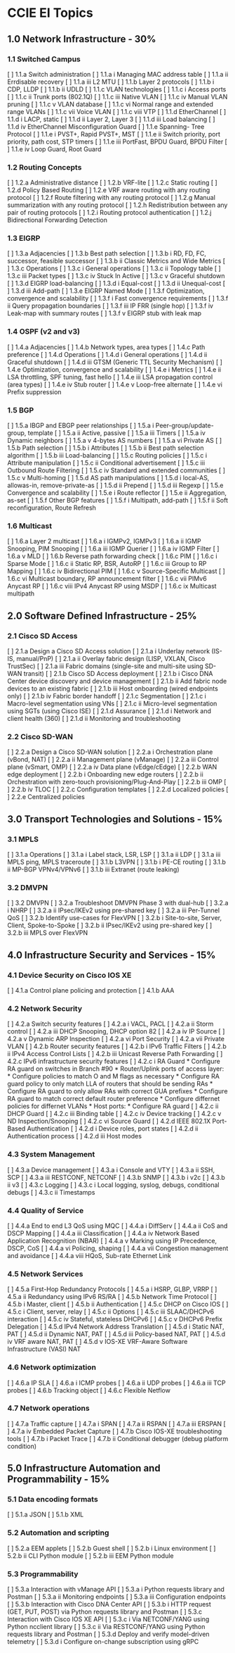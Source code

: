 # CCIE EI Topics 

## 1.0 Network Infrastructure - 30% 

### 1.1 Switched Campus 

[ ] 1.1.a Switch administration
  [ ] 1.1.a i Managing MAC address table
  [ ] 1.1.a ii Errdisable recovery
  [ ] 1.1.a iii L2 MTU
[ ] 1.1.b Layer 2 protocols
  [ ] 1.1.b i CDP, LLDP
  [ ] 1.1.b ii UDLD
[ ] 1.1.c VLAN technologies
  [ ] 1.1.c i Access ports
  [ ] 1.1.c ii Trunk ports (802.1Q)
  [ ] 1.1.c iii Native VLAN
  [ ] 1.1.c iv Manual VLAN pruning
  [ ] 1.1.c v VLAN database
  [ ] 1.1.c vi Normal range and extended range VLANs
  [ ] 1.1.c vii Voice VLAN
  [ ] 1.1.c viii VTP
[ ] 1.1.d EtherChannel
  [ ] 1.1.d i LACP, static
  [ ] 1.1.d ii Layer 2, Layer 3
  [ ] 1.1.d iii Load balancing
  [ ] 1.1.d iv EtherChannel Misconfiguration Guard
[ ] 1.1.e Spanning- Tree Protocol
  [ ] 1.1.e i PVST+, Rapid PVST+, MST
  [ ] 1.1.e ii Switch priority, port priority, path cost, STP timers
  [ ] 1.1.e iii PortFast, BPDU Guard, BPDU Filter
  [ ] 1.1.e iv Loop Guard, Root Guard

### 1.2 Routing Concepts

[ ] 1.2.a Administrative distance
[ ] 1.2.b VRF-lite
[ ] 1.2.c Static routing
[ ] 1.2.d Policy Based Routing
[ ] 1.2.e VRF aware routing with any routing protocol
[ ] 1.2.f Route filtering with any routing protocol
[ ] 1.2.g Manual summarization with any routing protocol
[ ] 1.2.h Redistribution between any pair of routing protocols
[ ] 1.2.i Routing protocol authentication
[ ] 1.2.j Bidirectional Forwarding Detection


### 1.3 EIGRP

[ ] 1.3.a Adjacencies
[ ] 1.3.b Best path selection
  [ ] 1.3.b i RD, FD, FC, successor, feasible successor
  [ ] 1.3.b ii Classic Metrics and Wide Metrics
[ ] 1.3.c Operations
  [ ] 1.3.c i General operations
  [ ] 1.3.c ii Topology table
  [ ] 1.3.c iii Packet types
  [ ] 1.3.c iv Stuck In Active
  [ ] 1.3.c v Graceful shutdown
[ ] 1.3.d EIGRP load-balancing
  [ ] 1.3.d i Equal-cost
  [ ] 1.3.d ii Unequal-cost
  [ ] 1.3.d iii Add-path
[ ] 1.3.e EIGRP Named Mode
[ ] 1.3.f Optimization, convergence and scalability
  [ ] 1.3.f i Fast convergence requirements
  [ ] 1.3.f ii Query propagation boundaries
  [ ] 1.3.f iii IP FRR (single hop)
  [ ] 1.3.f iv Leak-map with summary routes
  [ ] 1.3.f v EIGRP stub with leak map

### 1.4 OSPF (v2 and v3)

[ ] 1.4.a Adjacencies
[ ] 1.4.b Network types, area types
[ ] 1.4.c Path preference
[ ] 1.4.d Operations
  [ ] 1.4.d i General operations
  [ ] 1.4.d ii Graceful shutdown
  [ ] 1.4.d iii GTSM (Generic TTL Security Mechanism)
[ ] 1.4.e Optimization, convergence and scalability
  [ ] 1.4.e i Metrics
  [ ] 1.4.e ii LSA throttling, SPF tuning, fast hello
  [ ] 1.4.e iii LSA propagation control (area types)
  [ ] 1.4.e iv Stub router
  [ ] 1.4.e v Loop-free alternate
  [ ] 1.4.e vi Prefix suppression

### 1.5 BGP

[ ] 1.5.a IBGP and EBGP peer relationships
  [ ] 1.5.a i Peer-group/update-group, template
  [ ] 1.5.a ii Active, passive
  [ ] 1.5.a iii Timers
  [ ] 1.5.a iv Dynamic neighbors
  [ ] 1.5.a v 4-bytes AS numbers
  [ ] 1.5.a vi Private AS
[ ] 1.5.b Path selection
  [ ] 1.5.b i Attributes
  [ ] 1.5.b ii Best path selection algorithm
  [ ] 1.5.b iii Load-balancing
[ ] 1.5.c Routing policies
  [ ] 1.5.c i Attribute manipulation
  [ ] 1.5.c ii Conditional advertisement
  [ ] 1.5.c iii Outbound Route Filtering
  [ ] 1.5.c iv Standard and extended communities
  [ ] 1.5.c v Multi-homing
[ ] 1.5.d AS path manipulations
  [ ] 1.5.d i local-AS, allowas-in, remove-private-as
  [ ] 1.5.d ii Prepend
  [ ] 1.5.d iii Regexp
[ ] 1.5.e Convergence and scalability
  [ ] 1.5.e i Route reflector
  [ ] 1.5.e ii Aggregation, as-set
[ ] 1.5.f Other BGP features
  [ ] 1.5.f i Multipath, add-path
  [ ] 1.5.f ii Soft reconfiguration, Route Refresh

### 1.6 Multicast

[ ] 1.6.a Layer 2 multicast
  [ ] 1.6.a i IGMPv2, IGMPv3
  [ ] 1.6.a ii IGMP Snooping, PIM Snooping
  [ ] 1.6.a iii IGMP Querier
  [ ] 1.6.a iv IGMP Filter
  [ ] 1.6.a v MLD
[ ] 1.6.b Reverse path forwarding check
[ ] 1.6.c PIM
  [ ] 1.6.c i Sparse Mode
  [ ] 1.6.c ii Static RP, BSR, AutoRP
  [ ] 1.6.c iii Group to RP Mapping
  [ ] 1.6.c iv Bidirectional PIM
  [ ] 1.6.c v Source-Specific Multicast
  [ ] 1.6.c vi Multicast boundary, RP announcement filter
  [ ] 1.6.c vii PIMv6 Anycast RP
  [ ] 1.6.c viii IPv4 Anycast RP using MSDP
  [ ] 1.6.c ix Multicast multipath

## 2.0 Software Defined Infrastructure - 25%

### 2.1 Cisco SD Access

[ ] 2.1.a Design a Cisco SD Access solution
  [ ] 2.1.a i Underlay network (IS-IS, manual/PnP)
  [ ] 2.1.a ii Overlay fabric design (LISP, VXLAN, Cisco TrustSec)
  [ ] 2.1.a iii Fabric domains (single-site and multi-site using SD-WAN transit)
[ ] 2.1.b Cisco SD Access deployment
  [ ] 2.1.b i Cisco DNA Center device discovery and device management
  [ ] 2.1.b ii Add fabric node devices to an existing fabric
  [ ] 2.1.b iii Host onboarding (wired endpoints only)
  [ ] 2.1.b iv Fabric border handoff
[ ] 2.1.c Segmentation
  [ ] 2.1.c i Macro-level segmentation using VNs
  [ ] 2.1.c ii Micro-level segmentation using SGTs (using Cisco ISE)
[ ] 2.1.d Assurance
  [ ] 2.1.d i Network and client health (360)
  [ ] 2.1.d ii Monitoring and troubleshooting

### 2.2 Cisco SD-WAN

[ ] 2.2.a Design a Cisco SD-WAN solution
  [ ] 2.2.a i Orchestration plane (vBond, NAT)
  [ ] 2.2.a ii Management plane (vManage)
  [ ] 2.2.a iii Control plane (vSmart, OMP)
  [ ] 2.2.a iv Data plane (vEdge/cEdge)
[ ] 2.2.b WAN edge deployment
  [ ] 2.2.b i Onboarding new edge routers
  [ ] 2.2.b ii Orchestration with zero-touch provisioning/Plug-And-Play
  [ ] 2.2.b iii OMP
  [ ] 2.2.b iv TLOC
[ ] 2.2.c Configuration templates
[ ] 2.2.d Localized policies
[ ] 2.2.e Centralized policies


## 3.0 Transport Technologies and Solutions - 15%

### 3.1 MPLS

[ ] 3.1.a Operations
  [ ] 3.1.a i Label stack, LSR, LSP
  [ ] 3.1.a ii LDP
  [ ] 3.1.a iii MPLS ping, MPLS traceroute
[ ] 3.1.b L3VPN
  [ ] 3.1.b i PE-CE routing
  [ ] 3.1.b ii MP-BGP VPNv4/VPNv6
  [ ] 3.1.b iii Extranet (route leaking)

### 3.2 DMVPN

[ ] 3.2 DMVPN 
[ ] 3.2.a Troubleshoot DMVPN Phase 3 with dual-hub
  [ ] 3.2.a i NHRP
  [ ] 3.2.a ii IPsec/IKEv2 using pre-shared key
  [ ] 3.2.a iii Per-Tunnel QoS
[ ] 3.2.b Identify use-cases for FlexVPN
  [ ] 3.2.b i Site-to-site, Server, Client, Spoke-to-Spoke
  [ ] 3.2.b ii IPsec/IKEv2 using pre-shared key
  [ ] 3.2.b iii MPLS over FlexVPN


## 4.0 Infrastructure Security and Services - 15%

### 4.1 Device Security on Cisco IOS XE

[ ] 4.1.a Control plane policing and protection
[ ] 4.1.b AAA


### 4.2 Network Security

[ ] 4.2.a Switch security features
  [ ] 4.2.a i VACL, PACL
  [ ] 4.2.a ii Storm control
  [ ] 4.2.a iii DHCP Snooping, DHCP option 82
  [ ] 4.2.a iv IP Source 
  [ ] 4.2.a v Dynamic ARP Inspection
  [ ] 4.2.a vi Port Security
  [ ] 4.2.a vii Private VLAN
[ ] 4.2.b Router security features
  [ ] 4.2.b i IPv6 Traffic Filters
  [ ] 4.2.b ii IPv4 Access Control Lists
  [ ] 4.2.b iii Unicast Reverse Path Forwarding
[ ] 4.2.c IPv6 infrastructure security features
  [ ] 4.2.c i RA Guard
    * Configure RA guard on switches in Branch #90 
    * Router/Uplink ports of access layer: 
      * Configure policies to match O and M flags as necessary 
      * Configure RA guard policy to only match LLA of routers that should be sending RAs 
      * Configure RA guard to only allow RAs with correct GUA prefixes 
      * Configure RA guard to match correct default router preference 
      * Configure differnet policies for differnet VLANs 
    * Host ports: 
      * Configure RA guard
  [ ] 4.2.c ii DHCP Guard
  [ ] 4.2.c iii Binding table
  [ ] 4.2.c iv Device tracking
  [ ] 4.2.c v ND Inspection/Snooping
  [ ] 4.2.c vi Source Guard
[ ] 4.2.d IEEE 802.1X Port-Based Authentication
  [ ] 4.2.d i Device roles, port states
  [ ] 4.2.d ii Authentication process
  [ ] 4.2.d iii Host modes


### 4.3 System Management

[ ] 4.3.a Device management
  [ ] 4.3.a i Console and VTY
  [ ] 4.3.a ii SSH, SCP
  [ ] 4.3.a iii RESTCONF, NETCONF
[ ] 4.3.b SNMP
  [ ] 4.3.b i v2c
  [ ] 4.3.b ii v3
[ ] 4.3.c Logging
  [ ] 4.3.c i Local logging, syslog, debugs, conditional debugs
  [ ] 4.3.c ii Timestamps

### 4.4 Quality of Service

[ ] 4.4.a End to end L3 QoS using MQC
  [ ] 4.4.a i DiffServ
  [ ] 4.4.a ii CoS and DSCP Mapping
  [ ] 4.4.a iii Classification
  [ ] 4.4.a iv Network Based Application Recognition (NBAR)
  [ ] 4.4.a v Marking using IP Precedence, DSCP, CoS
  [ ] 4.4.a vi Policing, shaping
  [ ] 4.4.a vii Congestion management and avoidance
  [ ] 4.4.a viii HQoS, Sub-rate Ethernet Link

### 4.5 Network Services

[ ] 4.5.a First-Hop Redundancy Protocols
  [ ] 4.5.a i HSRP, GLBP, VRRP
  [ ] 4.5.a ii Redundancy using IPv6 RS/RA
[ ] 4.5.b Network Time Protocol
  [ ] 4.5.b i Master, client
  [ ] 4.5.b ii Authentication
[ ] 4.5.c DHCP on Cisco IOS
  [ ] 4.5.c i Client, server, relay
  [ ] 4.5.c ii Options
  [ ] 4.5.c iii SLAAC/DHCPv6 interaction
  [ ] 4.5.c iv Stateful, stateless DHCPv6
  [ ] 4.5.c v DHCPv6 Prefix Delegation
[ ] 4.5.d IPv4 Network Address Translation
  [ ] 4.5.d i Static NAT, PAT
  [ ] 4.5.d ii Dynamic NAT, PAT
  [ ] 4.5.d iii Policy-based NAT, PAT
  [ ] 4.5.d iv VRF aware NAT, PAT
  [ ] 4.5.d v IOS-XE VRF-Aware Software Infrastructure (VASI) NAT


### 4.6 Network optimization

[ ] 4.6.a IP SLA
  [ ] 4.6.a i ICMP probes
  [ ] 4.6.a ii UDP probes
  [ ] 4.6.a iii TCP probes
[ ] 4.6.b Tracking object
[ ] 4.6.c Flexible Netflow


### 4.7 Network operations

[ ] 4.7.a Traffic capture
  [ ] 4.7.a i SPAN
  [ ] 4.7.a ii RSPAN
  [ ] 4.7.a iii ERSPAN
  [ ] 4.7.a iv Embedded Packet Capture
[ ] 4.7.b Cisco IOS-XE troubleshooting tools
  [ ] 4.7.b i Packet Trace
  [ ] 4.7.b ii Conditional debugger (debug platform condition)


## 5.0 Infrastructure Automation and Programmability - 15%

### 5.1 Data encoding formats

[ ] 5.1.a JSON
[ ] 5.1.b XML

### 5.2 Automation and scripting

[ ] 5.2.a EEM applets
[ ] 5.2.b Guest shell
  [ ] 5.2.b i Linux environment
  [ ] 5.2.b ii CLI Python module
  [ ] 5.2.b iii EEM Python module

### 5.3 Programmability

[ ] 5.3.a Interaction with vManage API
  [ ] 5.3.a i Python requests library and Postman
  [ ] 5.3.a ii Monitoring endpoints
  [ ] 5.3.a iii Configuration endpoints
[ ] 5.3.b Interaction with Cisco DNA Center API
  [ ] 5.3.b i HTTP request (GET, PUT, POST) via Python requests library and Postman
[ ] 5.3.c Interaction with Cisco IOS XE API
  [ ] 5.3.c i Via NETCONF/YANG using Python ncclient library
  [ ] 5.3.c ii Via RESTCONF/YANG using Python requests library and Postman
[ ] 5.3.d Deploy and verify model-driven telemetry
  [ ] 5.3.d i Configure on-change subscription using gRPC


